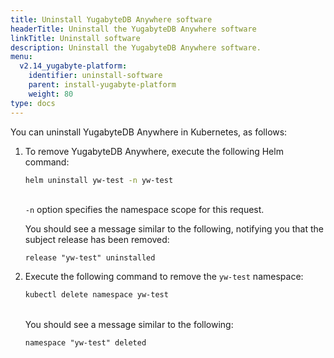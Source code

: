 ```yaml
---
title: Uninstall YugabyteDB Anywhere software
headerTitle: Uninstall the YugabyteDB Anywhere software
linkTitle: Uninstall software
description: Uninstall the YugabyteDB Anywhere software.
menu:
  v2.14_yugabyte-platform:
    identifier: uninstall-software
    parent: install-yugabyte-platform
    weight: 80
type: docs
---
```


<!--

You can uninstall YugabyteDB Anywhere in the Kubernetes environments.

## Uninstall in Docker environments

You can stop and remove YugabyteDB Anywhere on Replicated, as follows:

1. Execute the following command to gain access to applications installed on Replicated:

    ```sh
    /usr/local/bin/replicated apps
    ```

2. To stop YugabyteDB Anywhere, execute the following command, replacing *appid* with the application ID of YugabyteDB Anywhere obtained from the preceding step:

    ```sh
    /usr/local/bin/replicated app <appid> stop
    ```

THE rm COMMAND IN STEP 3 DOESN'T WORK, AS PER DEV. THIS IS WHY THIS WHOLE SECTION IS BEING REMOVED FOR NOW

3. Remove YugabyteDB Anywhere, as follows:

    ```sh
    /usr/local/bin/replicated app <appid> rm
    ```

2. Remove all YugabyteDB Anywhere containers, as follows:

    ```sh
    sudo docker images | grep "yuga" | awk '{print $3}' | xargs docker rmi -f
    ```

3. Delete the mapped directory, as follows:

    ```sh
    sudo rm -rf /opt/yugabyte
    ```

6. Uninstall Replicated by following instructions provided in [Removing Replicated](https://help.replicated.com/docs/native/customer-installations/installing-via-script/#removing-replicated).

## Uninstall in Kubernetes environments
-->

You can uninstall YugabyteDB Anywhere in Kubernetes, as follows:

1. To remove YugabyteDB Anywhere, execute the following Helm command:

    ```sh
    helm uninstall yw-test -n yw-test
    ```

    <br>`-n` option specifies the namespace scope for this request.

    You should see a message similar to the following, notifying you that the subject release has been removed:

    ```output
    release "yw-test" uninstalled
    ```

2. Execute the following command to remove the `yw-test` namespace:

    ```sh
    kubectl delete namespace yw-test
    ```

    <br>You should see a message similar to the following:

    ```output
    namespace "yw-test" deleted
    ```
